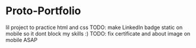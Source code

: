 # Proto-Portfolio
lil project to practice html and css
TODO: make LinkedIn badge static on mobile so it dont block my skills :)
TODO: fix certificate and about image on mobile ASAP

